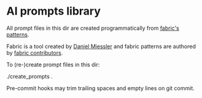 # AI prompts library

All prompt files in this dir are created programmatically from [fabric's patterns](https://github.com/danielmiessler/Fabric/tree/main/data/patterns).

Fabric is a tool created by [Daniel Miessler](https://github.com/danielmiessler) and fabric patterns are authored by [fabric contributors](https://github.com/danielmiessler/fabric/graphs/contributors).

To (re-)create prompt files in this dir:

  ./create_prompts .

Pre-commit hooks may trim trailing spaces and empty lines on git commit.
